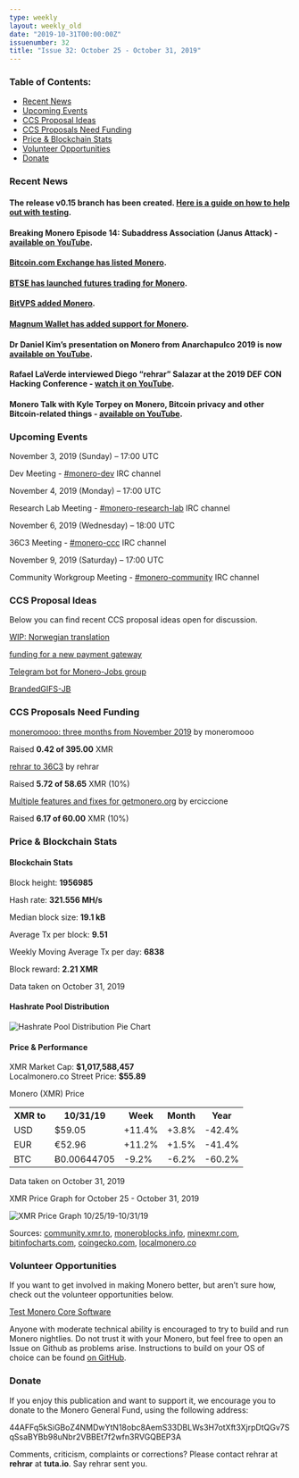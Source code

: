 ```yaml
---
type: weekly
layout: weekly_old
date: "2019-10-31T00:00:00Z"
issuenumber: 32
title: "Issue 32: October 25 - October 31, 2019"
---
```


<h3>Table of Contents:</h3>
<ul class="contents">
    <li><a href="#news">Recent News</a></li>
    <li><a href="#events">Upcoming Events</a></li>
    <li><a href="#ideas">CCS Proposal Ideas</a></li>
    <li><a href="#proposals">CCS Proposals Need Funding</a></li>
    <li><a href="#stats">Price & Blockchain Stats</a></li>
    <li><a href="#volunteer">Volunteer Opportunities</a></li>
    <li><a href="#donate">Donate</a></li>
</ul>

<h3 id="news">Recent News</h3>

<div class="newsbyte">
    <h4>The release v0.15 branch has been created. <a href="https://www.reddit.com/r/Monero/comments/dnf68t/the_release_v015_branch_has_been_created_a_brief/" target="_blank">Here is a guide on how to help out with testing</a>.
    </h4>
</div>

<div class="newsbyte">
    <h4>Breaking Monero Episode 14: Subaddress Association (Janus Attack) - <a href="https://youtu.be/M_IYzzC5Zqk" target="_blank">available on YouTube</a>.
    </h4>
</div>

<div class="newsbyte">
    <h4><a href="https://twitter.com/BitcoinComExch/status/1188790055965528065" target="_blank">Bitcoin.com Exchange has listed Monero</a>.
    </h4>
</div>

<div class="newsbyte">
    <h4><a href="https://twitter.com/BTSEcom/status/1189777190499446785" target="_blank">BTSE has launched futures trading for Monero</a>.
    </h4>
</div>

<div class="newsbyte">
    <h4><a href="https://blog.bitvps.com/bitvps-hidden-service/" target="_blank">BitVPS added Monero</a>.
    </h4>
</div>

<div class="newsbyte">
    <h4><a href="https://twitter.com/Magnum_Wallet/status/1187766178548244480" target="_blank">Magnum Wallet has added support for Monero</a>.
    </h4>
</div>

<div class="newsbyte">
    <h4>Dr Daniel Kim’s presentation on Monero from Anarchapulco 2019 is now <a href="https://youtu.be/BKNK_mM_P0s" target="_blank">available on YouTube</a>.
    </h4>
</div>

<div class="newsbyte">
    <h4>Rafael LaVerde interviewed Diego “rehrar” Salazar at the 2019 DEF CON Hacking Conference - <a href="https://youtu.be/U1eQrtzAuQE" target="_blank">watch it on YouTube</a>.
    </h4>
</div>

<div class="newsbyte">
    <h4>Monero Talk with Kyle Torpey on Monero, Bitcoin privacy and other Bitcoin-related things - <a href="https://youtu.be/2Wec66_mb1c" target="_blank">available on YouTube</a>.
    </h4>
</div>

<h3 id="events">Upcoming Events</h3>

<div class="event">
    <p class="date" markdown="1">November 3, 2019 (Sunday) – 17:00 UTC</p>
    <p markdown="1">Dev Meeting - <a href="irc://chat.freenode.net/#monero-dev" target="_blank">#monero-dev</a> IRC channel</p>
</div>

<div class="event">
    <p class="date" markdown="1">November 4, 2019 (Monday) – 17:00 UTC</p>
    <p markdown="1">Research Lab Meeting - <a href="irc://chat.freenode.net/#monero-research-lab" target="_blank">#monero-research-lab</a> IRC channel</p>
</div>

<div class="event">
    <p class="date" markdown="1">November 6, 2019 (Wednesday) – 18:00 UTC</p>
    <p markdown="1">36C3 Meeting - <a href="irc://chat.freenode.net/#monero-ccc" target="_blank">#monero-ccc</a> IRC channel</p>
</div>

<div class="event">
    <p class="date" markdown="1">November 9, 2019 (Saturday) – 17:00 UTC</p>
    <p markdown="1">Community Workgroup Meeting - <a href="irc://chat.freenode.net/#monero-community" target="_blank">#monero-community</a> IRC channel</p>
</div>

<h3 id="ideas">CCS Proposal Ideas</h3>

<p>Below you can find recent CCS proposal ideas open for discussion.</p>

<div class="proposal">
<p><a href="https://repo.getmonero.org/monero-project/ccs-proposals/merge_requests/102" target="_blank">WIP: Norwegian translation</a></p>
</div>

<div class="proposal">
<p><a href="https://repo.getmonero.org/monero-project/ccs-proposals/merge_requests/97" target="_blank">funding for a new payment gateway</a></p>
</div>

<div class="proposal">
<p><a href="https://repo.getmonero.org/monero-project/ccs-proposals/merge_requests/91" target="_blank">Telegram bot for Monero-Jobs group</a></p>
</div>

<div class="proposal">
<p><a href="https://repo.getmonero.org/monero-project/ccs-proposals/merge_requests/88" target="_blank">BrandedGIFS-JB</a></p>
</div>

<h3 id="proposals">CCS Proposals Need Funding</h3>

<div class="proposal">
    <p><a href="https://ccs.getmonero.org/proposals/mooo-2019-11.html" target="_blank">moneromooo: three months from November 2019</a> by moneromooo</p>
    <p>Raised <b>0.42 of 395.00</b> XMR</p>
</div>

<div class="proposal">
    <p><a href="https://ccs.getmonero.org/proposals/rehrar-36c3-expenses.html" target="_blank">rehrar to 36C3</a> by rehrar</p>
    <p>Raised <b>5.72 of 58.65</b> XMR (10%)</p>
</div>

<div class="proposal">
    <p><a href="https://ccs.getmonero.org/proposals/ErCiccione-weblate.html" target="_blank">Multiple features and fixes for getmonero.org</a> by erciccione</p>
    <p>Raised <b>6.17 of 60.00</b> XMR (10%)</p>
</div>

<h3 id="stats">Price & Blockchain Stats</h3>

<h4 class="stat">Blockchain Stats</h4>

<div class="bcstats">
    <p>Block height: <b>1956985</b></p>
    <p>Hash rate: <b>321.556 MH/s</b></p>
    <p>Median block size: <b>19.1 kB</b></p>
    <p>Average Tx per block: <b>9.51</b></p>
    <p>Weekly Moving Average Tx per day: <b>6838</b></p>
    <p>Block reward: <b>2.21 XMR</b></p>
</div>
<p class="note">Data taken on October 31, 2019</p>

<h4 class="stat">Hashrate Pool Distribution</h4>
<p><img src="/img/hashrate-pool-distribution-1031.png" alt="Hashrate Pool Distribution Pie Chart"/></p>

<h4 class="stat">Price & Performance</h4>

<div class="price-intro">XMR Market Cap: <b>$1,017,588,457</b><br>Localmonero.co Street Price: <b>$55.89</b></div>

<p class="table-title">Monero (XMR) Price</p>
<table class="price-table">
  <tr class="row1">
    <th>XMR to</th>
    <th>10/31/19</th>
    <th>Week</th>
    <th>Month</th>
    <th>Year</th>
  </tr>
  <tr>
    <td data-th="XMR to">USD</td>
    <td data-th="10/31/19">$59.05</td>
    <td data-th="Week" class="green">+11.4%</td>
    <td data-th="Month" class="green">+3.8%</td>
    <td data-th="Year" class="red">-42.4%</td>
  </tr>
  <tr class="row3">
    <td data-th="XMR to">EUR</td>
    <td data-th="10/31/19">€52.96</td>
    <td data-th="Week" class="green">+11.2%</td>
    <td data-th="Month" class="green">+1.5%</td>
    <td data-th="Year" class="red">-41.4%</td>
  </tr>
  <tr>
    <td data-th="XMR to">BTC</td>
    <td data-th="10/31/19">Ƀ0.00644705</td>
    <td data-th="Week" class="red">-9.2%</td>
    <td data-th="Month" class="red">-6.2%</td>
    <td data-th="Year" class="red">-60.2%</td>
  </tr>
</table>
<p class="note">Data taken on October 31, 2019</p>

<p class="table-title">XMR Price Graph for October 25 - October 31, 2019</p>

![XMR Price Graph 10/25/19-10/31/19](/img/weekly-chart-1031.png "XMR Price Graph 10/25/19-10/31/19") 

Sources: <a href="https://community.xmr.to/explorer/mainnet/" target="_blank">community.xmr.to</a>, <a href="https://moneroblocks.info/stats/transaction-stats" target="_blank">moneroblocks.info</a>, <a href="https://minexmr.com/pools.html" target="_blank">minexmr.com</a>, <a href="https://bitinfocharts.com/monero/" target="_blank">bitinfocharts.com</a>, <a href="https://www.coingecko.com/" target="_blank">coingecko.com</a>, <a href="https://localmonero.co/" target="_blank">localmonero.co</a>

<h3 id="volunteer">Volunteer Opportunities</h3>

<p>If you want to get involved in making Monero better, but aren’t sure how, check out the volunteer opportunities below.</p>

<div class="newsbyte">
    <p class="date"><a href="https://github.com/monero-project/monero" target="_blank">Test Monero Core Software</a></p>
    <p>Anyone with moderate technical ability is encouraged to try to build and run Monero nightlies. Do not trust it with your Monero, but feel free to open an Issue on Github as problems arise. Instructions to build on your OS of choice can be found <a href="https://github.com/monero-project/monero#compiling-monero-from-source" target="_blank">on GitHub</a>. </p>
</div>

<h3 id="donate">Donate</h3>

<p markdown="1">If you enjoy this publication and want to support it, we encourage you to donate to the Monero General Fund, using the following address:</p>

<p class="address" markdown="1">44AFFq5kSiGBoZ4NMDwYtN18obc8AemS33DBLWs3H7otXft3XjrpDtQGv7SqSsaBYBb98uNbr2VBBEt7f2wfn3RVGQBEP3A</p>

<!--p><a href="monero:44AFFq5kSiGBoZ4NMDwYtN18obc8AemS33DBLWs3H7otXft3XjrpDtQGv7SqSsaBYBb98uNbr2VBBEt7f2wfn3RVGQBEP3A" class="qr"><img src="/img/donate-monero.png"></a></p-->

Comments, criticism, complaints or corrections? Please contact rehrar at **rehrar** at **tuta.io**. Say rehrar sent you.